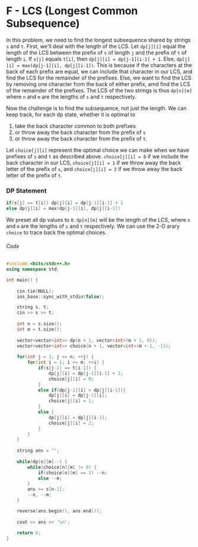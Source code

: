 # F - LCS (Longest Common Subsequence)

In this problem, we need to find the longest subsequence shared by strings ```s``` and ```t```. First, we'll deal with the length of the LCS. Let ```dp[j][i]``` equal the length of the LCS between the prefix of ```s``` of length ```j``` and the prefix of ```t``` of length ```i```. If ```s[j]``` equals ```t[i]```, then ```dp[j][i] = dp[j-1][i-1] + 1```. Else, ```dp[j][i] = max(dp[j-1][i], dp[j][i-1])```. This is because if the characters at the back of each prefix are equal, we can include that character in our LCS, and find the LCS for the remainder of the prefixes. Else, we want to find the LCS by removing one character from the back of either prefix, amd find the LCS of the remainder of the prefixes. The LCS of the two strings is thus ```dp[n][m]``` where ```n``` and ```m``` are the lengths of ```s``` and ```t``` respectively.

Now the challenge is to find the subsequence, not just the length. We can keep track, for each dp state, whether it is optimal to 

1. take the back character common to both prefixes
2. or throw away the back character from the prefix of ```s```
2. or throw away the back character from the prefix of ```t```. 

Let ```choice[j][i]``` represent the optimal choice we can make when we have prefixes of ```s``` and ```t``` as described above. ```choice[j][i] = 0``` if we include the back character in our LCS, ```choice[j][i] = 1``` if we throw away the back letter of the prefix of ```s```, and ```choice[j][i] = 2``` if we throw away the back letter of the prefix of ```t```.

### DP Statement

```cpp
if(s[j] == t[i]) dp[j][i] = dp[j-1][i-1] + 1
else dp[j][i] = max(dp[j-1][i], dp[j][i-1])
```

We preset all dp values to ```0```. ```dp[n][m]``` will be the length of the LCS, where ```n``` and ```m``` are the lengths of ```s``` and ```t``` respectively.
We can use the 2-D arary ```choice``` to trace back the optimal choices.

###### Code
```cpp
#include <bits/stdc++.h>
using namespace std;

int main() {
	
	cin.tie(NULL);
	ios_base::sync_with_stdio(false);

	string s, t;
	cin >> s >> t;
	
	int n = s.size();
	int m = t.size();
	
	vector<vector<int>> dp(n + 1, vector<int>(m + 1, 0));
	vector<vector<int>> choice(n + 1, vector<int>(m + 1, -1));
	
	for(int j = 1; j <= n; ++j) {
		for(int i = 1; i <= m; ++i) {
			if(s[j-1] == t[i-1]) {
				dp[j][i] = dp[j-1][i-1] + 1;
				choice[j][i] = 0;
			}
			else if(dp[j-1][i] > dp[j][i-1]){
				dp[j][i] = dp[j-1][i];
				choice[j][i] = 1;
			}
			else {
				dp[j][i] = dp[j][i-1];
				choice[j][i] = 2;
			}
		}
	}
	
	string ans = "";
	
	while(dp[n][m]--) {
		while(choice[n][m] != 0) {
			if(choice[n][m] == 1) --n;
			else --m; 
		}
		ans += s[n-1];
		--n, --m;
	}

	reverse(ans.begin(), ans.end());
	
	cout << ans << '\n';
	
	return 0;
}
```
